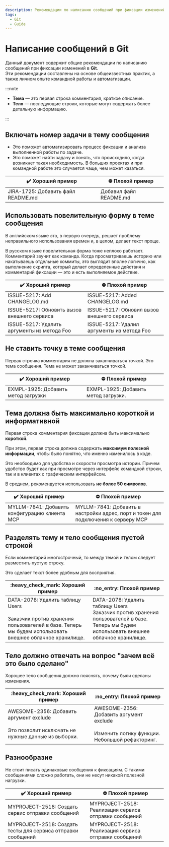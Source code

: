 ```yaml
---
description: Рекомендации по написанию сообщений при фиксации изменений в Git.
tags:
  - Git
  - Guide
---
```


# Написание сообщений в Git

Данный документ содержит общие рекомендации по написанию сообщений при фиксации изменений в **Git**.  
Эти рекомендации составлены на основе общеизвестных практик, а также личном опыте командной работы и автоматизации.

:::note

* **Тема** — это первая строка комментария, краткое описание.
* **Тело** — последующие строки, которые могут содержать более детальную информацию.

:::

## Включать номер задачи в тему сообщения

* Это поможет автоматизировать процесс фиксации и анализа выполненной работы по задаче.
* Это поможет найти задачу и понять, что происходило, когда возникнет такая необходимость. В больших проектах и при командной работе это случается чаще, чем может казаться.

| :heavy_check_mark: Хороший пример  | :no_entry: Плохой пример |
|------------------------------------|--------------------------|
| JIRA-1725: Добавить файл README.md | Добавил файл README.md   |

## Использовать повелительную форму в теме сообщения

В английском языке это, в первую очередь, решает проблему неправильного использования времен и, в целом, делает текст проще.

В русском языке повелительная форма тоже неплохо работает. Комментарий звучит как команда. Когда просматриваешь историю или накатываешь отдельные коммиты, это выглядит вполне логично, как выполнение скрипта, который делает определенные действия и комментарий фиксации — это и есть выполняемое действие.

| :heavy_check_mark: Хороший пример           | :no_entry: Плохой пример                  |
|---------------------------------------------|-------------------------------------------|
| ISSUE-5217: Add CHANGELOG.md                 | ISSUE-5217: Added CHANGELOG.md             |
| ISSUE-5217: Обновить вызов внешнего сервиса  | ISSUE-5217: Обновил вызов внешнего сервиса |
| ISSUE-5217: Удалить аргументы из метода Foo  | ISSUE-5217: Удалил аргументы из метода Foo |

## Не ставить точку в теме сообщения

Первая строчка комментария не должна заканчиваться точкой. Это тема сообщения. Тема не может заканчиваться точкой.

| :heavy_check_mark: Хороший пример           | :no_entry: Плохой пример                  |
|---------------------------------------------|-------------------------------------------|
| EXMPL-1925: Добавить метод загрузки         | EXMPL-1925: Добавить метод загрузки.      |

## Тема должна быть максимально короткой и информативной

Первая строка комментария фиксации должна быть максимально **короткой**.

При этом, первая строка должна содержать **максимум полезной информации**, чтобы было понятно, что именно изменилось в коде.

Это необходимо для удобства и скорости просмотра истории. Причем удобство будет как при просмотре через интерфейс командной строки, так и в клиентах с графическим интерфейсом.

В среднем, рекомендуется использовать **не более 50 символов**.

| :heavy_check_mark: Хороший пример             | :no_entry: Плохой пример                                                           |
|-----------------------------------------------|------------------------------------------------------------------------------------|
| MYLLM-7841: Добавить конфигурацию клиента MCP | MYLLM-7841: Добавить в настройки адрес, порт и токен для подключения к серверу MCP |

## Разделять тему и тело сообщения пустой строкой

Если комментарий многострочный, то между темой и телом следует разместить пустую строку.

Это сделает текст более удобным для восприятия.

<table>
  <thead>
    <tr>
      <th>:heavy_check_mark: Хороший пример</th>
      <th>:no_entry: Плохой пример</th>
    </tr>
  </thead>
  <tbody>
    <tr>
      <td>DATA-2078: Удалить таблицу Users<br /><br />
      Заказчик против хранения пользователей в базе. Теперь мы будем использовать внешнее облачное хранилище.</td>
      <td>DATA-2078: Удалить таблицу Users<br />
      Заказчик против хранения пользователей в базе. Теперь мы будем использовать внешнее облачное хранилище.</td>
    </tr>
  </tbody>
</table>

## Тело должно отвечать на вопрос "зачем всё это было сделано"

Хорошее тело сообщения должно пояснять, почему были сделаны изменения.

<table>
  <thead>
    <tr>
      <th>:heavy_check_mark: Хороший пример</th>
      <th>:no_entry: Плохой пример</th>
    </tr>
  </thead>
  <tbody>
    <tr>
      <td>AWESOME-2356: Добавить аргумент exclude<br /><br />
      Это позволит исключать не нужные данные из выборки.</td>
      <td>AWESOME-2356: Добавить аргумент exclude<br /><br />
      Изменить логику функции. Небольшой рефакторинг.</td>
    </tr>
  </tbody>
</table>

## Разнообразие

Не стоит писать одинаковые сообщения к фиксациям. С такими сообщениями сложно работать, они не несут никакой полезной нагрузки.

| :heavy_check_mark: Хороший пример                            | :no_entry: Плохой пример                              |
|--------------------------------------------------------------|-------------------------------------------------------|
| MYPROJECT-2518: Создать сервис отправки сообщений            | MYPROJECT-2518: Реализация сервиса отправки сообщений |
| MYPROJECT-2518: Создать тесты для сервиса отправки сообщений | MYPROJECT-2518: Реализация сервиса отправки сообщений |
